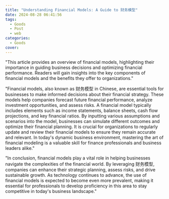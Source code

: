 ```yaml
---
title: "Understanding Financial Models: A Guide to 财务模型"
date: 2024-08-28 06:41:56
tags:
  - Goods
  - Post
  - web
categories:
  - Goods
cover:
---
```


"This article provides an overview of financial models, highlighting their importance in guiding business decisions and optimizing financial performance. Readers will gain insights into the key components of financial models and the benefits they offer to organizations."

"Financial models, also known as 财务模型 in Chinese, are essential tools for businesses to make informed decisions about their financial strategy. These models help companies forecast future financial performance, analyze investment opportunities, and assess risks. A financial model typically includes elements such as income statements, balance sheets, cash flow projections, and key financial ratios. By inputting various assumptions and scenarios into the model, businesses can simulate different outcomes and optimize their financial planning. It is crucial for organizations to regularly update and review their financial models to ensure they remain accurate and relevant. In today's dynamic business environment, mastering the art of financial modeling is a valuable skill for finance professionals and business leaders alike."

"In conclusion, financial models play a vital role in helping businesses navigate the complexities of the financial world. By leveraging 财务模型, companies can enhance their strategic planning, assess risks, and drive sustainable growth. As technology continues to advance, the use of financial models is expected to become even more prevalent, making it essential for professionals to develop proficiency in this area to stay competitive in today's business landscape."
